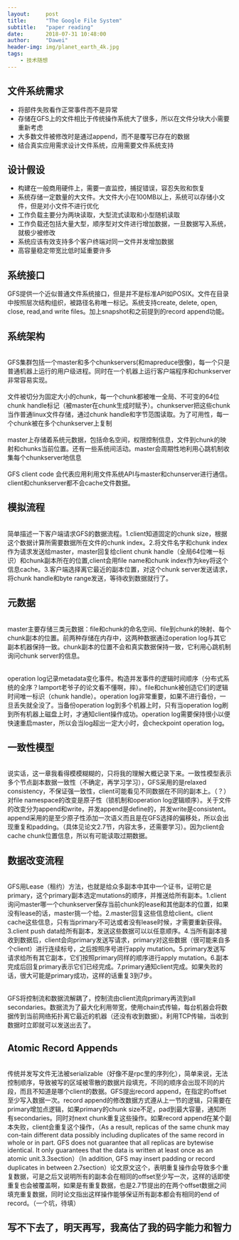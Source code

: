 ```yaml
---
layout:     post
title:      "The Google File System"
subtitle:   "paper reading"
date:       2018-07-31 10:48:00
author:     "Dawei"
header-img: img/planet_earth_4k.jpg
tags:
    - 技术随想
---
```


## 文件系统需求
- 将部件失败看作正常事件而不是异常
- 存储在GFS上的文件相比于传统操作系统大了很多，所以在文件分块大小需要重新考虑
- 大多数文件被修改时是通过append，而不是覆写已存在的数据
- 结合真实应用需求设计文件系统，应用需要文件系统支持

## 设计假设
- 构建在一般商用硬件上，需要一直监控，捕捉错误，容忍失败和恢复
- 系统存储一定数量的大文件。大文件大小在100MB以上，系统可以存储小文件，但是对小文件不进行优化
- 工作负载主要分为两块读取，大型流式读取和小型随机读取
- 工作负载还包括大量大型，顺序型对文件进行增加数据，一旦数据写入系统，就极少被修改
- 系统应该有效支持多个客户终端对同一文件并发增加数据
- 高容量稳定带宽比低时延重要许多

## 系统接口
GFS提供一个近似普通文件系统接口，但是并不是标准API如POSIX。文件在目录中按照层次结构组织，被路径名称唯一标记。系统支持create, delete, open, close, read,and write files。加上snapshot和之前提到的record append功能。

## 系统架构
<br>GFS集群包括一个master和多个chunkservers(和mapreduce很像)，每一个只是普通机器上运行的用户级进程。同时在一个机器上运行客户端程序和chunkserver非常容易实现。<br/>
<br>文件被切分为固定大小的chunk，每一个chunk都被唯一全局、不可变的64位chunk handle标记（被master在chunk生成时赋予）。chunkserver把这些chunk当作普通linux文件存储，通过chunk handle和字节范围读取。为了可用性，每一个chunk被在多个chunkserver上复制<br/>
<br>master上存储着系统元数据，包括命名空间，权限控制信息，文件到chunk的映射和chunks当前位置。还有一些系统间活动。master会周期性地利用心跳机制收集每个chunkserver地信息<br/>
<br>GFS client code 会代表应用利用文件系统API与master和chunserver进行通信。client和chunkserver都不会cache文件数据。<br/>

## 模拟流程
<br>简单描述一下客户端请求GFS的数据流程。1.client知道固定的chunk size，根据这个数据计算所需要数据所在文件的chunk index。2.将文件名字和chunk index作为请求发送给master，master回复给client chunk handle（全局64位唯一标识）和chunk副本所在的位置,client会用file name和chunk index作为key将这个信息cache。3.客户端选择离它最近的副本位置，对这个chunk server发送请求，将chunk handle和byte range发送，等待收到数据就行了。<br/>

## 元数据
<br>master主要存储三类元数据：file和chunk的命名空间、file到chunk的映射、每个chunk副本的位置。前两种存储在内存中，这两种数据通过operation log与其它副本机器保持一致。chunk副本的位置不会和真实数据保持一致，它利用心跳机制询问chunk server的信息。<br/>

<br>operation log记录metadata变化事件。构造并发事件的逻辑时间顺序（分布式系统的全序？lamport老爷子的论文看不懂啊，摔）。file和chunk被创造它们的逻辑时间唯一标识（chunk handle）。operation log非常重要，如果不进行备份，一旦丢失就全没了。当备份operation log到多个机器上时，只有当operation log刷到所有机器上磁盘上时，才通知client操作成功。operation log需要保持很小以便快速重启master，所以会当log超出一定大小时，会checkpoint operation log。<br/>

## 一致性模型
<br>说实话，这一章我看得模模糊糊的，只将我的理解大概记录下来。一致性模型表示多个节点副本数据一致性（不确定，再学习学习），GFS采用的是relaxed consistency，不保证强一致性，client可能看见不同数据在不同的副本上。（？）对file namespace的改变是原子性（锁机制和operation log逻辑顺序）。关于文件的改变分为append和write，并发append是define的，并发write是consistent。append采用的是至少原子性添加一次语义而且是在GFS选择的偏移处，所以会出现重复和padding。（具体见论文2.7节，内容太多，还需要学习）。因为client会cache chunk位置信息，所以有可能读取过期数据。<br/>

## 数据改变流程
<br>GFS用Lease（租约）方法，也就是给众多副本中其中一个证书，证明它是primary，这个primary副本选定mutations的顺序，并推送给所有副本。1.client询问master哪一个chunkserver保存当前chunk的lease和其他副本的位置，如果没有lease的话，master挑一个给。2.master回复这些信息给client。client cache这些信息，只有当primary不可达或者没有lease时候，才需要重新获得。3.client push data给所有副本，发送这些数据可以以任意顺序。4.当所有副本接收到数据后，client会向primary发送写请求，primary对这些数据（很可能来自多个client）进行连续标号，之后按照序号进行apply mutation。5.primary发送写请求给所有其它副本，它们按照primary同样的顺序进行apply mutation。6.副本完成后回复primary表示它们已经完成。7.primary通知client完成。如果失败的话，很大可能是primary成功，这样的话重复3到7步。<br/>

<br>GFS将控制流和数据流解耦了，控制流由client流向primary再流到all secondaries。数据流为了最大化利用带宽，使用chain式传输，每台机器会将数据传到当前网络拓扑离它最近的机器（还没有收到数据）。利用TCP传输，当收到数据时立即就可以发送出去了。<br/>

## Atomic Record Appends 
<br>传统并发写文件无法被serializable（好像不是rpc里的序列化），简单来说，无法控制顺序，导致被写的区域被零散的数据片段填充，不同的顺序会出现不同的片段，而且不知道是哪个client的数据。GFS提出record append，在指定的offset至少写入数据一次。record append的修改数据方式遵从上一节的逻辑，只需要在primary增加点逻辑，如果primary的chunk size不足，pad到最大容量，通知所有secondaries。同时对next chunk重复这些操作。如果record append在某个副本失败，client会重复这个操作，（As a result, replicas of the same chunk may con-tain different data possibly including duplicates of the same record in whole or in part. GFS does not guarantee that all replicas are bytewise identical. It only guarantees that the data is written at least once as an atomic unit.3.3section）（In addition, GFS may insert padding or record duplicates in between 2.7section）论文原文这个，表明重复操作会导致多个重复数据，可是之后又说明所有的副本会在相同的offset至少写一次，这样的话即使重复也会被覆盖啊，如果是有重复数据，也是2.7节提出的在两个offset数据之间填充重复数据，同时论文指出这样操作能够保证所有副本都会有相同的end of record。（一个坑，待填）

## 写不下去了，明天再写，我高估了我的码字能力和智力

